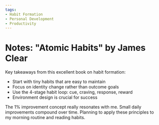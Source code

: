 ```yaml
---
tags:
- Habit Formation
- Personal Development
- Productivity
---
```



# Notes: "Atomic Habits" by James Clear

Key takeaways from this excellent book on habit formation:

- Start with tiny habits that are easy to maintain
- Focus on identity change rather than outcome goals
- Use the 4-stage habit loop: cue, craving, response, reward
- Environment design is crucial for success

The 1% improvement concept really resonates with me. Small daily improvements compound over time. Planning to apply these principles to my morning routine and reading habits.